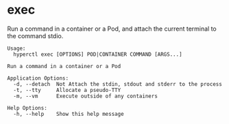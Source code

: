 # exec

Run a command in a container or a Pod, and attach the current terminal to the command stdio.

```
Usage:
  hyperctl exec [OPTIONS] POD|CONTAINER COMMAND [ARGS...]

Run a command in a container or a Pod

Application Options:
  -d, --detach  Not Attach the stdin, stdout and stderr to the process
  -t, --tty     Allocate a pseudo-TTY
  -m, --vm      Execute outside of any containers

Help Options:
  -h, --help    Show this help message
```
